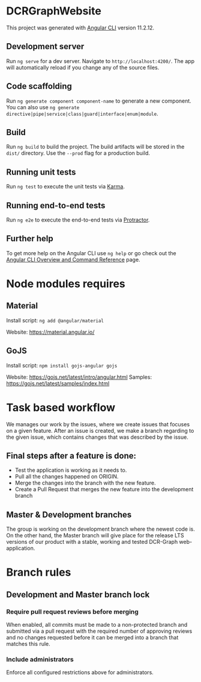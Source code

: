 # DCRGraphWebsite

This project was generated with [Angular CLI](https://github.com/angular/angular-cli) version 11.2.12.

## Development server

Run `ng serve` for a dev server. Navigate to `http://localhost:4200/`. The app will automatically reload if you change any of the source files.

## Code scaffolding

Run `ng generate component component-name` to generate a new component. You can also use `ng generate directive|pipe|service|class|guard|interface|enum|module`.

## Build

Run `ng build` to build the project. The build artifacts will be stored in the `dist/` directory. Use the `--prod` flag for a production build.

## Running unit tests

Run `ng test` to execute the unit tests via [Karma](https://karma-runner.github.io).

## Running end-to-end tests

Run `ng e2e` to execute the end-to-end tests via [Protractor](http://www.protractortest.org/).

## Further help

To get more help on the Angular CLI use `ng help` or go check out the [Angular CLI Overview and Command Reference](https://angular.io/cli) page.

# Node modules requires
## Material
Install script: `ng add @angular/material`

Website:  https://material.angular.io/

## GoJS
Install script: `npm install gojs-angular gojs`

Website:  https://gojs.net/latest/intro/angular.html
Samples: https://gojs.net/latest/samples/index.html

# Task based workflow

We manages our work by the issues, where we create issues that focuses on a given feature.
After an issue is created, we make a branch regarding to the given issue, which contains 
changes that was described by the issue.

## Final steps after a feature is done:
- Test the application is working as it needs to.
- Pull all the changes happened on ORIGIN.
- Merge the changes into the branch with the new feature.
- Create a Pull Request that merges the new feature into the development branch

## Master & Development branches

The group is working on the development branch where the newest code is.
On the other hand, the Master branch will give place for the release LTS versions of our product
with a stable, working and tested DCR-Graph web-application.

# Branch rules

## Development and Master branch lock

### Require pull request reviews before merging

When enabled, all commits must be made to a non-protected branch and submitted via a pull request with the required number of approving reviews and no changes requested before it can be merged into a branch that matches this rule.

### Include administrators

Enforce all configured restrictions above for administrators.
